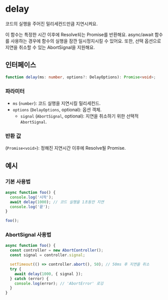 # delay

코드의 실행을 주어진 밀리세컨드만큼 지연시켜요.

이 함수는 특정한 시간 이후에 Resolve되는 Promise를 반환해요. async/await 함수를 사용하는 경우에 함수의 실행을 잠깐 일시정지시킬 수 있어요. 또한, 선택 옵션으로 지연을 취소할 수 있는 AbortSignal을 지원해요.

## 인터페이스

```typescript
function delay(ms: number, options?: DelayOptions): Promise<void>;
```

### 파라미터

- `ms` (`number`): 코드 실행을 지연시킬 밀리세컨드.
- `options` (`DelayOptions`, optional): 옵션 객체.
  - `signal` (`AbortSignal`, optional): 지연을 취소하기 위한 선택적 `AbortSignal`.

### 반환 값

(`Promise<void>`): 정해진 지연시간 이후에 Resolve될 Promise.

## 예시

### 기본 사용법

```typescript
async function foo() {
  console.log('시작');
  await delay(1000); // 코드 실행을 1초동안 지연
  console.log('끝');
}

foo();
```

### AbortSignal 사용법

```typescript
async function foo() {
  const controller = new AbortController();
  const signal = controller.signal;

  setTimeout(() => controller.abort(), 50); // 50ms 후 지연을 취소
  try {
    await delay(1000, { signal });
  } catch (error) {
    console.log(error); // 'AbortError' 로깅
  }
}
```
